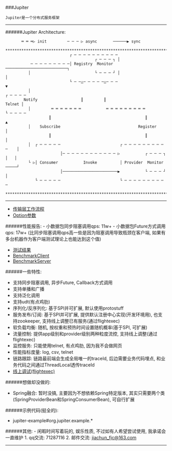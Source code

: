 ###Jupiter

    Jupiter是一个分布式服务框架

  -------------------------------------------------------------------------------------------------------

######Jupiter Architecture:

           ═ ═ ═▷ init         ─ ─ ─ ▷ async       ──────▶ sync
      ***********************************************************************************
                                ┌ ─ ─ ─ ─ ─ ─ ─ ─ ─ ─
                                           ┌ ─ ─ ─ ┐ │
               ─ ─ ─ ─ ─ ─ ─ ─ ─│ Registry  Monitor ───────────────────────────┐
              │                            └ ─ ─ ─ ┘ │                         │
                                └ ─ ─△─ ─ ─ ─ ─△─ ─ ─                          ▼
              │                                                           ┌ ─ ─ ─ ─
            Notify                   ║         ║                            Telnet │
              │         ═ ═ ═ ═ ═ ═ ═           ═ ═ ═ ═ ═ ═ ═ ═ ═         └ ─ ─ ─ ─
                       ║                                         ║             ▲
              │    Subscribe                                  Register         │
                       ║                                         ║             │
              │  ┌ ─ ─ ─ ─ ─                          ┌ ─ ─ ─ ─ ─ ─ ─ ─ ─ ─    │
                            │─ ─ ─ ─ ─ ─ ─ ─ ─ ─ ─ ─ ▷           ┌ ─ ─ ─ ┐ │   │
              └ ▷│ Consumer           Invoke          │ Provider  Monitor ─────┘
                            │────────────────────────▶           └ ─ ─ ─ ┘ │
                 └ ─ ─ ─ ─ ─                          └ ─ ─ ─ ─ ─ ─ ─ ─ ─ ─
      ***********************************************************************************

  -------------------------------------------------------------------------------------------------------
- [传输层工作流程](https://github.com/fengjiachun/Jupiter/blob/master/transport.md)
- [Option参数](https://github.com/fengjiachun/Jupiter/blob/master/jupiter-transport/src/main/java/org/jupiter/transport/JOption.java)

######性能报告:
    - 小数据包同步阻塞调用qps: 11w+
    - 小数据包Future方式调用qps: 17w+ (比同步阻塞调用qps高一些是因为阻塞调用导致瓶颈在客户端, 如果有多台机器作为客户端测试理论上也能达到这个值)
- [测试结果](https://github.com/fengjiachun/Jupiter/blob/master/benchmark.md)
- [BenchmarkClient](https://github.com/fengjiachun/Jupiter/blob/master/jupiter-example/src/main/java/org/jupiter/benchmark/tcp/BenchmarkClient.java)<br />
- [BenchmarkServer](https://github.com/fengjiachun/Jupiter/blob/master/jupiter-example/src/main/java/org/jupiter/benchmark/tcp/BenchmarkServer.java)<br />

######一些特性:
- 支持同步阻塞调用, 异步Future, Callback方式调用
- 支持单播和广播
- 支持泛化调用
- 支持udt(有点鸡肋)
- 序列化/反序列化: 基于SPI并可扩展, 默认使用protostuff
- 服务发布/订阅: 基于SPI并可扩展, 提供默认注册中心实现(开发环境用), 也支持zookeeper, 支持线上调整已有服务(通过flightexec)
- 软负载均衡: 随机, 按权重和预热时间设置随机概率(基于SPI, 可扩展)
- 流量控制: 提供app级别和provider级别两种粒度流控, 支持线上调整(通过flightexec)
- 监控服务: 只能使用telnet, 有点鸡肋, 因为我不会做网页
- 性能指标度量: log, csv, telnet
- 链路跟踪: 链路最前端会生成全局唯一的traceId, 后边需要业务代码埋点, 和业务代码之间通过ThreadLocal透传traceId
- [线上调试(flightexec)](https://github.com/fengjiachun/Jupiter/blob/master/jupiter-flightexec/src/main/java/org/jupiter/flight/exec/package-info.java)

######想做却没做的:
- Spring融合: 暂时没搞, 主要因为不想依赖Spring特定版本, 其实只需要两个类(SpringProviderBean和SpringConsumerBean), 可自行扩展

######示例代码(挺全的):
- jupiter-example#org.jupiter.example.*

######其他:
    - 闲暇时间写着玩的, 娱乐性质, 不过如有人希望尝试使用, 我承诺会一直维护
     1. qq交流: 71287116
     2. 邮件交流: jiachun_fjc@163.com

  -------------------------------------------------------------------------------------------------------

